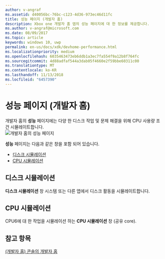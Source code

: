 ```yaml
---
author: v-angraf
ms.assetid: d40056bc-76bc-c123-4d36-973ec46d11fc
title: 성능 페이지 (개발자 홈)
description: Xbox one 개발자 홈 앱의 성능 페이지에 대 한 정보를 제공합니다.
ms.author: v-angraf@microsoft.com
ms.date: 08/09/2017
ms.topic: article
keywords: windows 10, uwp
permalink: en-us/docs/xdk/devhome-performance.html
ms.localizationpriority: medium
ms.openlocfilehash: 6035463473eb6ddb1a3ec7fa554f9a12b8f764fc
ms.sourcegitcommit: 4d88adfaf544a3dab05f4660e2f59bbe60311c00
ms.translationtype: MT
ms.contentlocale: ko-KR
ms.lasthandoff: 11/13/2018
ms.locfileid: "6457390"
---
```

# <a name="performance-page-dev-home"></a>성능 페이지 (개발자 홈)
   
  
개발자 홈의 **성능** 페이지에는 다양 한 디스크 작업 및 문제 해결을 위해 CPU 사용량 조건 시뮬레이트합니다.   
 ![개발자 홈의 성능 페이지](images/devhome_performance.png)   
  
**성능** 페이지는 다음과 같은 창을 포함 되어 있습니다.   
 
   *  [디스크 시뮬레이션](#ID4EEB)  
   *  [CPU 시뮬레이션](#ID4EOB)  

 
<a id="ID4EEB"></a>

   

## <a name="disk-simulation"></a>디스크 시뮬레이션  
   
  
**디스크 시뮬레이션** 창 시스템 또는 다른 앱에서 디스크 활동을 시뮬레이트합니다.   
  
<a id="ID4EOB"></a>

   

## <a name="cpu-simulation"></a>CPU 시뮬레이션  
   
  
CPU6에 대 한 작업을 시뮬레이션 하는 **CPU 시뮬레이션** 창 (공유 core).   
  
<a id="ID4EYB"></a>

   

## <a name="see-also"></a>참고 항목  
 [(개발자 홈) 콘솔의 개발자 홈](dev-home.md)

  